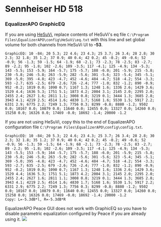 # Sennheiser HD 518
### EqualizerAPO GraphicEQ
If you are using [HeSuVi](https://sourceforge.net/projects/hesuvi/), replace contents of HeSuVi's eq file `C:\Program Files\EqualizerAPO\config\HeSuVi\eq.txt` with this line and set global volume for both channels from HeSuVi UI to **-53**.
```
GraphicEQ: 10 -84; 20 5.3; 22 4.6; 23 4.3; 25 3.7; 26 3.4; 28 2.8; 30 2.3; 32 1.8; 35 1.2; 37 0.9; 40 0.4; 42 0.2; 45 -0.2; 49 -0.6; 52 -0.9; 56 -1.3; 59 -1.5; 64 -1.9; 68 -2.1; 73 -2.3; 78 -2.5; 83 -2.7; 89 -2.2; 95 -1.8; 102 -2.6; 109 -3.5; 117 -4.1; 125 -4.9; 134 -5.3; 143 -5.5; 153 -5.9; 164 -5.7; 175 -5.7; 188 -6.0; 201 -5.9; 215 -5.8; 230 -5.8; 246 -5.8; 263 -5.9; 282 -5.6; 301 -5.6; 323 -5.4; 345 -5.1; 369 -5.0; 395 -4.8; 423 -4.7; 452 -4.6; 484 -4.7; 518 -4.2; 554 -3.3; 593 -2.7; 635 -2.5; 679 -2.6; 726 -2.4; 777 -1.0; 832 -1.2; 890 -0.9; 952 -0.2; 1019 0.0; 1090 0.7; 1167 1.3; 1248 1.6; 1336 2.6; 1429 3.6; 1529 4.4; 1636 5.3; 1751 5.1; 1873 4.2; 2004 3.1; 2145 2.0; 2295 2.0; 2455 2.4; 2627 1.6; 2811 1.1; 3008 0.8; 3219 0.1; 3444 1.3; 3685 2.8; 3943 4.1; 4219 2.5; 4514 1.6; 4830 1.7; 5168 1.6; 5530 1.5; 5917 2.2; 6331 2.9; 6775 2.2; 7249 1.3; 7756 0.3; 8299 -0.8; 8880 -1.2; 9502 0.0; 10167 0.0; 10879 0.0; 11640 0.0; 12455 0.0; 13327 0.0; 14260 0.0; 15258 0.0; 16326 0.0; 17469 -0.0; 18692 -1.4; 20000 -1.2
```
If you are not using HeSuVi, copy this to the end of EqualizerAPO configuration file `C:\Program Files\EqualizerAPO\config\config.txt`.
```
GraphicEQ: 10 -84; 20 5.3; 22 4.6; 23 4.3; 25 3.7; 26 3.4; 28 2.8; 30 2.3; 32 1.8; 35 1.2; 37 0.9; 40 0.4; 42 0.2; 45 -0.2; 49 -0.6; 52 -0.9; 56 -1.3; 59 -1.5; 64 -1.9; 68 -2.1; 73 -2.3; 78 -2.5; 83 -2.7; 89 -2.2; 95 -1.8; 102 -2.6; 109 -3.5; 117 -4.1; 125 -4.9; 134 -5.3; 143 -5.5; 153 -5.9; 164 -5.7; 175 -5.7; 188 -6.0; 201 -5.9; 215 -5.8; 230 -5.8; 246 -5.8; 263 -5.9; 282 -5.6; 301 -5.6; 323 -5.4; 345 -5.1; 369 -5.0; 395 -4.8; 423 -4.7; 452 -4.6; 484 -4.7; 518 -4.2; 554 -3.3; 593 -2.7; 635 -2.5; 679 -2.6; 726 -2.4; 777 -1.0; 832 -1.2; 890 -0.9; 952 -0.2; 1019 0.0; 1090 0.7; 1167 1.3; 1248 1.6; 1336 2.6; 1429 3.6; 1529 4.4; 1636 5.3; 1751 5.1; 1873 4.2; 2004 3.1; 2145 2.0; 2295 2.0; 2455 2.4; 2627 1.6; 2811 1.1; 3008 0.8; 3219 0.1; 3444 1.3; 3685 2.8; 3943 4.1; 4219 2.5; 4514 1.6; 4830 1.7; 5168 1.6; 5530 1.5; 5917 2.2; 6331 2.9; 6775 2.2; 7249 1.3; 7756 0.3; 8299 -0.8; 8880 -1.2; 9502 0.0; 10167 0.0; 10879 0.0; 11640 0.0; 12455 0.0; 13327 0.0; 14260 0.0; 15258 0.0; 16326 0.0; 17469 -0.0; 18692 -1.4; 20000 -1.2
Copy: L=-5.3dB*l, R=-5.3dB*R
```
EqualizerAPO Peace GUI does not work with GraphicEQ so you have to disable parametric equalization configured by Peace if you are already using it.
![](https://raw.githubusercontent.com/jaakkopasanen/AutoEq/master/results/Innerfidelity%202017/headphoncecom/onear/Sennheiser%20HD%20518/Sennheiser%20HD%20518.png)
